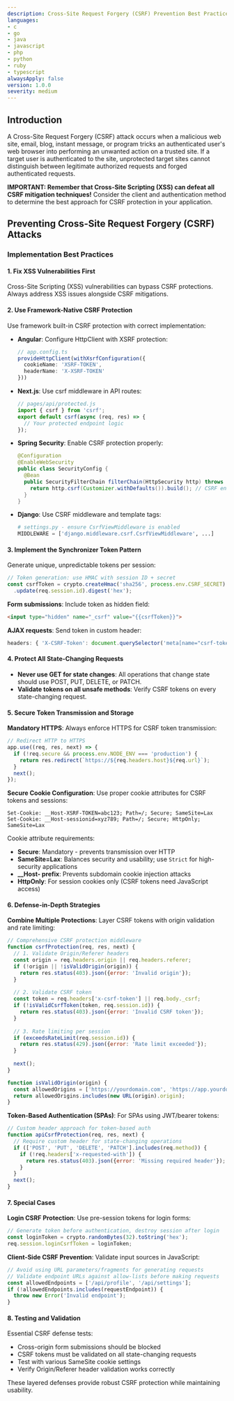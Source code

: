 ```yaml
---
description: Cross-Site Request Forgery (CSRF) Prevention Best Practices
languages:
- c
- go
- java
- javascript
- php
- python
- ruby
- typescript
alwaysApply: false
version: 1.0.0
severity: medium
---
```


## Introduction

A Cross-Site Request Forgery (CSRF) attack occurs when a malicious web site, email, blog, instant message, or program tricks an authenticated user's web browser into performing an unwanted action on a trusted site. If a target user is authenticated to the site, unprotected target sites cannot distinguish between legitimate authorized requests and forged authenticated requests.

**IMPORTANT: Remember that Cross-Site Scripting (XSS) can defeat all CSRF mitigation techniques!** Consider the client and authentication method to determine the best approach for CSRF protection in your application.

## Preventing Cross-Site Request Forgery (CSRF) Attacks

### Implementation Best Practices

#### 1. Fix XSS Vulnerabilities First

Cross-Site Scripting (XSS) vulnerabilities can bypass CSRF protections. Always address XSS issues alongside CSRF mitigations.

#### 2. Use Framework-Native CSRF Protection

Use framework built-in CSRF protection with correct implementation:

* **Angular**: Configure HttpClient with XSRF protection:
  ```typescript
  // app.config.ts
  provideHttpClient(withXsrfConfiguration({
    cookieName: 'XSRF-TOKEN',
    headerName: 'X-XSRF-TOKEN'
  }))
  ```

* **Next.js**: Use csrf middleware in API routes:
  ```javascript
  // pages/api/protected.js
  import { csrf } from 'csrf';
  export default csrf(async (req, res) => {
    // Your protected endpoint logic
  });
  ```

* **Spring Security**: Enable CSRF protection properly:
  ```java
  @Configuration
  @EnableWebSecurity
  public class SecurityConfig {
    @Bean
    public SecurityFilterChain filterChain(HttpSecurity http) throws Exception {
      return http.csrf(Customizer.withDefaults()).build(); // CSRF enabled by default
    }
  }
  ```

* **Django**: Use CSRF middleware and template tags:
  ```python
  # settings.py - ensure CsrfViewMiddleware is enabled
  MIDDLEWARE = ['django.middleware.csrf.CsrfViewMiddleware', ...]
  ```

#### 3. Implement the Synchronizer Token Pattern

Generate unique, unpredictable tokens per session:

```javascript
// Token generation: use HMAC with session ID + secret
const csrfToken = crypto.createHmac('sha256', process.env.CSRF_SECRET)
  .update(req.session.id).digest('hex');
```

**Form submissions**: Include token as hidden field:
```html
<input type="hidden" name="_csrf" value="{{csrfToken}}">
```

**AJAX requests**: Send token in custom header:
```javascript
headers: { 'X-CSRF-Token': document.querySelector('meta[name="csrf-token"]').content }
```

#### 4. Protect All State-Changing Requests

* **Never use GET for state changes**: All operations that change state should use POST, PUT, DELETE, or PATCH.
* **Validate tokens on all unsafe methods**: Verify CSRF tokens on every state-changing request.

#### 5. Secure Token Transmission and Storage

**Mandatory HTTPS**: Always enforce HTTPS for CSRF token transmission:
```javascript
// Redirect HTTP to HTTPS
app.use((req, res, next) => {
  if (!req.secure && process.env.NODE_ENV === 'production') {
    return res.redirect(`https://${req.headers.host}${req.url}`);
  }
  next();
});
```

**Secure Cookie Configuration**: Use proper cookie attributes for CSRF tokens and sessions:
```http
Set-Cookie: __Host-XSRF-TOKEN=abc123; Path=/; Secure; SameSite=Lax
Set-Cookie: __Host-sessionid=xyz789; Path=/; Secure; HttpOnly; SameSite=Lax
```

Cookie attribute requirements:
* **Secure**: Mandatory - prevents transmission over HTTP
* **SameSite=Lax**: Balances security and usability; use `Strict` for high-security applications
* **__Host- prefix**: Prevents subdomain cookie injection attacks
* **HttpOnly**: For session cookies only (CSRF tokens need JavaScript access)

#### 6. Defense-in-Depth Strategies

**Combine Multiple Protections**: Layer CSRF tokens with origin validation and rate limiting:

```javascript
// Comprehensive CSRF protection middleware
function csrfProtection(req, res, next) {
  // 1. Validate Origin/Referer headers
  const origin = req.headers.origin || req.headers.referer;
  if (!origin || !isValidOrigin(origin)) {
    return res.status(403).json({error: 'Invalid origin'});
  }
  
  // 2. Validate CSRF token
  const token = req.headers['x-csrf-token'] || req.body._csrf;
  if (!isValidCsrfToken(token, req.session.id)) {
    return res.status(403).json({error: 'Invalid CSRF token'});
  }
  
  // 3. Rate limiting per session
  if (exceedsRateLimit(req.session.id)) {
    return res.status(429).json({error: 'Rate limit exceeded'});
  }
  
  next();
}

function isValidOrigin(origin) {
  const allowedOrigins = ['https://yourdomain.com', 'https://app.yourdomain.com'];
  return allowedOrigins.includes(new URL(origin).origin);
}
```

**Token-Based Authentication (SPAs)**: For SPAs using JWT/bearer tokens:
```javascript
// Custom header approach for token-based auth
function apiCsrfProtection(req, res, next) {
  // Require custom header for state-changing operations
  if (['POST', 'PUT', 'DELETE', 'PATCH'].includes(req.method)) {
    if (!req.headers['x-requested-with']) {
      return res.status(403).json({error: 'Missing required header'});
    }
  }
  next();
}
```

#### 7. Special Cases

**Login CSRF Protection**: Use pre-session tokens for login forms:
```javascript
// Generate token before authentication, destroy session after login
const loginToken = crypto.randomBytes(32).toString('hex');
req.session.loginCsrfToken = loginToken;
```

**Client-Side CSRF Prevention**: Validate input sources in JavaScript:
```javascript
// Avoid using URL parameters/fragments for generating requests
// Validate endpoint URLs against allow-lists before making requests
const allowedEndpoints = ['/api/profile', '/api/settings'];
if (!allowedEndpoints.includes(requestEndpoint)) {
  throw new Error('Invalid endpoint');
}
```

#### 8. Testing and Validation

Essential CSRF defense tests:
* Cross-origin form submissions should be blocked
* CSRF tokens must be validated on all state-changing requests  
* Test with various SameSite cookie settings
* Verify Origin/Referer header validation works correctly

These layered defenses provide robust CSRF protection while maintaining usability.